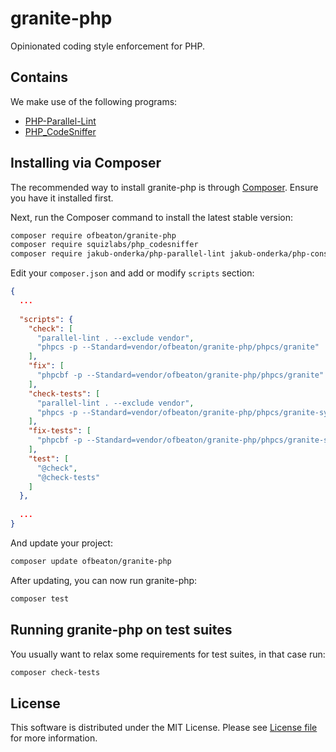 # granite-php
Opinionated coding style enforcement for PHP.

## Contains
We make use of the following programs:
* [PHP-Parallel-Lint](https://github.com/JakubOnderka/PHP-Parallel-Lint)
* [PHP_CodeSniffer](https://github.com/squizlabs/PHP_CodeSniffer)

## Installing via Composer

The recommended way to install granite-php is through
[Composer](http://getcomposer.org). Ensure you have it installed first.

Next, run the Composer command to install the latest stable version:

```bash
composer require ofbeaton/granite-php
composer require squizlabs/php_codesniffer
composer require jakub-onderka/php-parallel-lint jakub-onderka/php-console-highlighter
```

Edit your `composer.json` and add or modify `scripts` section:

```json
{
  ...
  
  "scripts": {
    "check": [
      "parallel-lint . --exclude vendor",
      "phpcs -p --Standard=vendor/ofbeaton/granite-php/phpcs/granite"      
    ],
    "fix": [
      "phpcbf -p --Standard=vendor/ofbeaton/granite-php/phpcs/granite"
    ],
    "check-tests": [
      "parallel-lint . --exclude vendor",
      "phpcs -p --Standard=vendor/ofbeaton/granite-php/phpcs/granite-syntax"      
    ],
    "fix-tests": [
      "phpcbf -p --Standard=vendor/ofbeaton/granite-php/phpcs/granite-syntax"
    ],
    "test": [
      "@check",
      "@check-tests"
    ]
  },
  
  ...
}
```

And update your project:

```bash
composer update ofbeaton/granite-php
```

After updating, you can now run granite-php:

```bash
composer test
```

## Running granite-php on test suites

You usually want to relax some requirements for test suites, in that case run:

```bash
composer check-tests
```

## License

This software is distributed under the MIT License. Please see [License file](LICENSE) for more information.
